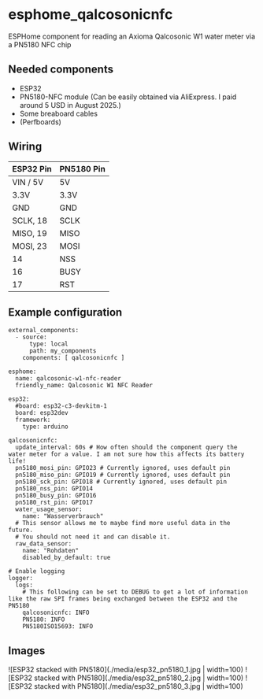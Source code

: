 # esphome_qalcosonicnfc
ESPHome component for reading an Axioma Qalcosonic W1 water meter via a PN5180 NFC chip

## Needed components
- ESP32
- PN5180-NFC module (Can be easily obtained via AliExpress. I paid around 5 USD in August 2025.)
- Some breaboard cables
- (Perfboards)

## Wiring
| ESP32 Pin | PN5180 Pin |
| :---      | :---       |
| VIN / 5V  | 5V         |
| 3.3V      | 3.3V       |
| GND       | GND        |
| SCLK, 18  | SCLK       |
| MISO, 19  | MISO       |
| MOSI, 23  | MOSI       |
| 14        | NSS        |
| 16        | BUSY       |
| 17        | RST        |

## Example configuration
```
external_components:
  - source:
      type: local
      path: my_components
    components: [ qalcosonicnfc ]

esphome:
  name: qalcosonic-w1-nfc-reader
  friendly_name: Qalcosonic W1 NFC Reader

esp32:
  #board: esp32-c3-devkitm-1
  board: esp32dev
  framework:
    type: arduino

qalcosonicnfc:
  update_interval: 60s # How often should the component query the water meter for a value. I am not sure how this affects its battery life!
  pn5180_mosi_pin: GPIO23 # Currently ignored, uses default pin
  pn5180_miso_pin: GPIO19 # Currently ignored, uses default pin
  pn5180_sck_pin: GPIO18 # Currently ignored, uses default pin
  pn5180_nss_pin: GPIO14
  pn5180_busy_pin: GPIO16
  pn5180_rst_pin: GPIO17
  water_usage_sensor:
    name: "Wasserverbrauch"
  # This sensor allows me to maybe find more useful data in the future.
  # You should not need it and can disable it.
  raw_data_sensor:
    name: "Rohdaten"
    disabled_by_default: true

# Enable logging
logger:
  logs:
    # This following can be set to DEBUG to get a lot of information like the raw SPI frames being exchanged between the ESP32 and the PN5180
    qalcosonicnfc: INFO
    PN5180: INFO
    PN5180ISO15693: INFO
```

## Images
![ESP32 stacked with PN5180](./media/esp32_pn5180_1.jpg | width=100)
![ESP32 stacked with PN5180](./media/esp32_pn5180_2.jpg | width=100)
![ESP32 stacked with PN5180](./media/esp32_pn5180_3.jpg | width=100)
